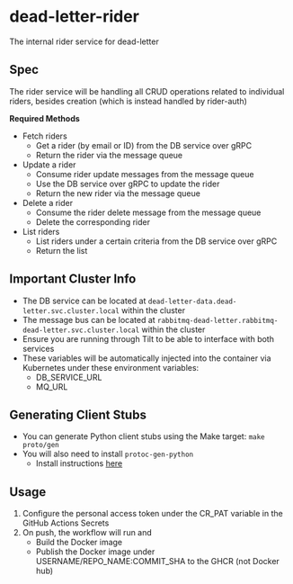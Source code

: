 # dead-letter-rider
The internal rider service for dead-letter

## Spec
The rider service will be handling all CRUD operations related to individual riders, besides creation (which is instead handled by rider-auth)

**Required Methods**
- Fetch riders
    - Get a rider (by email or ID) from the DB service over gRPC
    - Return the rider via the message queue
- Update a rider
    - Consume rider update messages from the message queue
    - Use the DB service over gRPC to update the rider
    - Return the new rider via the message queue
- Delete a rider
    - Consume the rider delete message from the message queue
    - Delete the corresponding rider
- List riders
    - List riders under a certain criteria from the DB service over gRPC
    - Return the list

## Important Cluster Info
- The DB service can be located at `dead-letter-data.dead-letter.svc.cluster.local` within the cluster
- The message bus can be located at `rabbitmq-dead-letter.rabbitmq-dead-letter.svc.cluster.local` within the cluster
- Ensure you are running through Tilt to be able to interface with both services
- These variables will be automatically injected into the container via Kubernetes under these environment variables:
    - DB_SERVICE_URL
    - MQ_URL

## Generating Client Stubs
- You can generate Python client stubs using the Make target: `make proto/gen`
- You will also need to install `protoc-gen-python`
    - Install instructions [here](https://github.com/danielgtaylor/python-betterproto)

## Usage
1. Configure the personal access token under the CR_PAT variable in the GitHub Actions Secrets
2. On push, the workflow will run and 
    - Build the Docker image
    - Publish the Docker image under USERNAME/REPO_NAME:COMMIT_SHA to the GHCR (not Docker hub)

